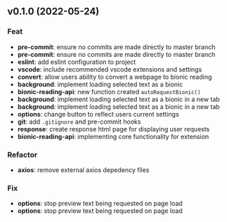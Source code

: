 ## v0.1.0 (2022-05-24)

### Feat

- **pre-commit**: ensure no commits are made directly to master branch
- **pre-commit**: ensure no commits are made directly to master branch
- **eslint**: add eslint configuration to project
- **vscode**: include recommended vscode extensions and settings
- **convert**: allow users ability to convert a webpage to bionic reading
- **background**: implement loading selected text as a bionic
- **bionic-reading-api**: new function created `autoRequestBionic()`
- **background**: implement loading selected text as a bionic in a new tab
- **background**: implement loading selected text as a bionic in a new tab
- **options**: change button to reflect users current settings
- **git**: add `.gitignore` and pre-commit hooks
- **response**: create response html page for displaying user requests
- **bionic-reading-api**: implementing core functionality for extension

### Refactor

- **axios**: remove external axios depedency files

### Fix

- **options**: stop preview text being requested on page load
- **options**: stop preview text being requested on page load

